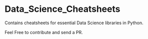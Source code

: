 # Data_Science_Cheatsheets
Contains cheatsheets for essential Data Science libraries in Python.

Feel Free to contribute and send a PR.
